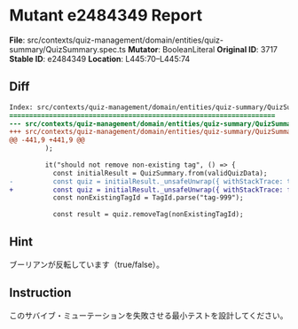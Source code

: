 # Mutant e2484349 Report

**File**: src/contexts/quiz-management/domain/entities/quiz-summary/QuizSummary.spec.ts
**Mutator**: BooleanLiteral
**Original ID**: 3717
**Stable ID**: e2484349
**Location**: L445:70–L445:74

## Diff

```diff
Index: src/contexts/quiz-management/domain/entities/quiz-summary/QuizSummary.spec.ts
===================================================================
--- src/contexts/quiz-management/domain/entities/quiz-summary/QuizSummary.spec.ts	original
+++ src/contexts/quiz-management/domain/entities/quiz-summary/QuizSummary.spec.ts	mutated #3717
@@ -441,9 +441,9 @@
         );
 
         it("should not remove non-existing tag", () => {
           const initialResult = QuizSummary.from(validQuizData);
-          const quiz = initialResult._unsafeUnwrap({ withStackTrace: true });
+          const quiz = initialResult._unsafeUnwrap({ withStackTrace: false });
           const nonExistingTagId = TagId.parse("tag-999");
 
           const result = quiz.removeTag(nonExistingTagId);
```

## Hint

ブーリアンが反転しています（true/false）。

## Instruction

このサバイブ・ミューテーションを失敗させる最小テストを設計してください。
